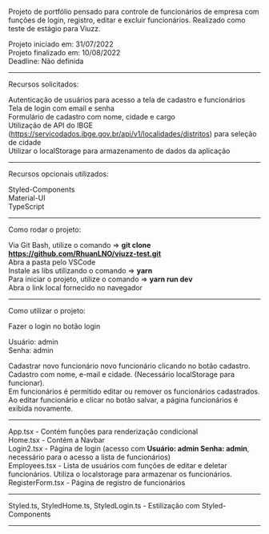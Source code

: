 Projeto de portfólio pensado para controle de funcionários de empresa com funções de login, registro, editar e excluir funcionários. Realizado como teste de estágio para Viuzz.

Projeto iniciado em: 31/07/2022 <br>
Projeto finalizado em: 10/08/2022 <br>
Deadline: Não definida <br>

_______________________________________________________________________________________________________________________________________________________________________

Recursos solicitados:

Autenticação de usuários para acesso a tela de cadastro e funcionários <br>
Tela de login com email e senha <br>
Formulário de cadastro com nome, cidade e cargo <br>
Utilização de API do IBGE (https://servicodados.ibge.gov.br/api/v1/localidades/distritos) para seleção de cidade <br>
Utilizar o localStorage para armazenamento de dados da aplicação <br>

_______________________________________________________________________________________________________________________________________________________________________

Recursos opcionais utilizados: <br>

Styled-Components <br>
Material-UI <br>
TypeScript <br>

_______________________________________________________________________________________________________________________________________________________________________

Como rodar o projeto:

Via Git Bash, utilize o comando => **git clone https://github.com/RhuanLNO/viuzz-test.git** <br>
Abra a pasta pelo VSCode <br>
Instale as libs utilizando o comando => **yarn** <br>
Para iniciar o projeto, utilize o comando => **yarn run dev** <br>
Abra o link local fornecido no navegador <br>

_______________________________________________________________________________________________________________________________________________________________________

Como utilizar o projeto:<br>

Fazer o login no botão login<br>

Usuário: admin <br>
Senha: admin <br>

Cadastrar novo funcionário novo funcionário clicando no botão cadastro. Cadastro com nome, e-mail e cidade. (Necessário localStorage para funcionar).<br>
Em funcionários é permitido editar ou remover os funcionários cadastrados.<br>
Ao editar funcionário e clicar no botão salvar, a página funcionários é exibida novamente.

_______________________________________________________________________________________________________________________________________________________________________

App.tsx - Contém funções para renderização condicional <br>
Home.tsx - Contém a Navbar <br>
Login2.tsx - Página de login (acesso com **Usuário: admin Senha: admin**, necessário para o acesso a lista de funcionários) <br>
Employees.tsx - Lista de usuários com funções de editar e deletar funcionários. Utiliza o localstorage para armazenar os funcionários. <br>
RegisterForm.tsx - Página de registro de funcionários <br>

_______________________________________________________________________________________________________________________________________________________________________

Styled.ts, StyledHome.ts, StyledLogin.ts - Estilização com Styled-Components

_______________________________________________________________________________________________________________________________________________________________________

